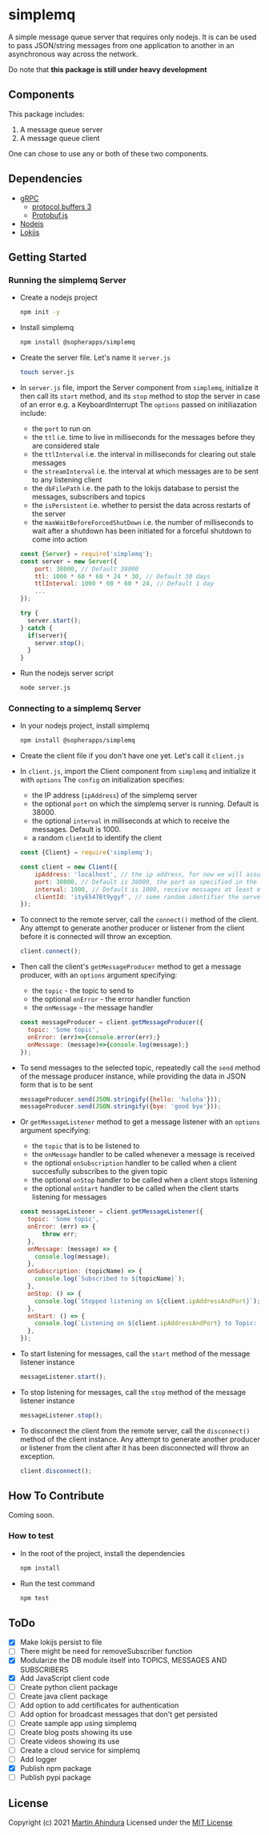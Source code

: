 # simplemq

A simple message queue server that requires only nodejs.
It is can be used to pass JSON/string messages from one application to another in an
asynchronous way across the network.

Do note that **this package is still under heavy development**

## Components

This package includes:

1. A message queue server
2. A message queue client

One can chose to use any or both of these two components.

## Dependencies

- [gRPC](https://grpc.io/)
  - [protocol buffers 3](https://developers.google.com/protocol-buffers/docs/overview)
  - [Protobuf.js](https://www.npmjs.com/package/protobufjs)
- [Nodejs](https://nodejs.org/en/)
- [Lokijs](https://github.com/techfort/LokiJS/)

## Getting Started

### Running the simplemq Server

- Create a nodejs project

  ```sh
  npm init -y
  ```

- Install simplemq

  ```sh
  npm install @sopherapps/simplemq
  ```

- Create the server file. Let's name it `server.js`

  ```sh
  touch server.js
  ```

- In `server.js` file, import the Server component from `simplemq`, initialize it then call its `start` method, and its `stop` method to stop the server in case of an error e.g. a KeyboardInterrupt
  The `options` passed on initiliazation include:

  - the `port` to run on
  - the `ttl` i.e. time to live in milliseconds for the messages before they are considered stale
  - the `ttlInterval` i.e. the interval in milliseconds for clearing out stale messages
  - the `streamInterval` i.e. the interval at which messages are to be sent to any listening client
  - the `dbFilePath` i.e. the path to the lokijs database to persist the messages, subscribers and topics
  - the `isPersistent` i.e. whether to persist the data across restarts of the server
  - the `maxWaitBeforeForcedShutDown` i.e. the number of milliseconds to wait after a shutdown has been initiated for a forceful shutdown to come into action

  ```Javascript
  const {Server} = require('simplemq');
  const server = new Server({
      port: 38000, // Default 38000
      ttl: 1000 * 60 * 60 * 24 * 30, // Default 30 days
      ttlInterval: 1000 * 60 * 60 * 24, // Default 1 day
      ...
  });

  try {
    server.start();
  } catch {
    if(server){
      server.stop();
    }
  }
  ```

- Run the nodejs server script

  ```sh
  node server.js
  ```

### Connecting to a simplemq Server

- In your nodejs project, install simplemq

  ```sh
  npm install @sopherapps/simplemq
  ```

- Create the client file if you don't have one yet. Let's call it `client.js`

- In `client.js`, import the Client component from `simplemq` and initialize it with `options`
  The `config` on initialization specifies:

  - the IP address (`ipAddress`) of the simplemq server
  - the optional `port` on which the simplemq server is running. Default is 38000.
  - the optional `interval` in milliseconds at which to receive the messages. Default is 1000.
  - a random `clientId` to identify the client

  ```Javascript
  const {Client} = require('simplemq');

  const client = new Client({
      ipAddress: 'localhost', // the ip address, for now we will assume the server is on this computer
      port: 38000, // Default is 38000, the port as specified in the server code
      interval: 1000, // Default is 1000, receive messages at least every second
      clientId: 'ity65476t9ygyf', // some random identifier the server will use to identify this client everytime the client connects
  });
  ```

- To connect to the remote server, call the `connect()` method of the client. Any attempt
  to generate another producer or listener from the client before it is connected will throw an exception.

  ```Javascript
  client.connect();
  ```

- Then call the client's `getMessageProducer` method to get a message producer, with an `options` argument specifying:

  - the `topic` - the topic to send to
  - the optional `onError` - the error handler function
  - the `onMessage` - the message handler

  ```Javascript
  const messageProducer = client.getMessageProducer({
    topic: 'Some topic',
    onError: (err)=>{console.error(err);}
    onMessage: (message)=>{console.log(message);}
  });
  ```

- To send messages to the selected topic, repeatedly call the `send` method of the message producer instance,
  while providing the data in JSON form that is to be sent

  ```Javascript
  messageProducer.send(JSON.stringify({hello: 'haloha'}));
  messageProducer.send(JSON.stringify({bye: 'good bye'}));
  ```

- Or `getMessageListener` method to get a message listener with an `options` argument specifying:

  - the `topic` that is to be listened to
  - the `onMessage` handler to be called whenever a message is received
  - the optional `onSubscription` handler to be called when a client succesfully subscribes to the given topic
  - the optional `onStop` handler to be called when a client stops listening
  - the optional `onStart` handler to be called when the client starts listening for messages

  ```Javascript
  const messageListener = client.getMessageListener({
    topic: 'Some topic',
    onError: (err) => {
        throw err;
    },
    onMessage: (message) => {
      console.log(message);
    },
    onSubscription: (topicName) => {
      console.log(`Subscribed to ${topicName}`);
    },
    onStop: () => {
      console.log(`Stopped listening on ${client.ipAddressAndPort}`);
    },
    onStart: () => {
      console.log(`Listening on ${client.ipAddressAndPort} to Topic: ${topic}`);
    },
  });
  ```

- To start listening for messages, call the `start` method of the message listener instance

  ```Javascript
  messageListener.start();
  ```

- To stop listening for messages, call the `stop` method of the message listener instance

  ```Javascript
  messageListener.stop();
  ```

- To disconnect the client from the remote server, call the `disconnect()` method of the client instance. Any attempt
  to generate another producer or listener from the client after it has been disconnected will throw an exception.

  ```Javascript
  client.disconnect();
  ```

## How To Contribute

Coming soon.

### How to test

- In the root of the project, install the dependencies

  ```sh
  npm install
  ```

- Run the test command

  ```sh
  npm test
  ```

## ToDo

- [x] Make lokijs persist to file
- [ ] There might be need for removeSubscriber function
- [x] Modularize the DB module itself into TOPICS, MESSAGES AND SUBSCRIBERS
- [x] Add JavaScript client code
- [ ] Create python client package
- [ ] Create java client package
- [ ] Add option to add certificates for authentication
- [ ] Add option for broadcast messages that don't get persisted
- [ ] Create sample app using simplemq
- [ ] Create blog posts showing its use
- [ ] Create videos showing its use
- [ ] Create a cloud service for simplemq
- [ ] Add logger
- [x] Publish npm package
- [ ] Publish pypi package

## License

Copyright (c) 2021 [Martin Ahindura](https://github.com/Tinitto) Licensed under the [MIT License](./LICENSE)
